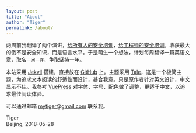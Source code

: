 ```yaml
---
layout: post
title: "About"
author: "Tiger"
permalink: /about/
---
```


两周前我翻译了两个演讲，[给所有人的安全培训](http://train.eversec.cn/foreveryone)，[给工程师的安全培训](http://train.eversec.cn/forengineers)。收获最大的倒不是安全知识，而是语言水平。于是萌生一个想法，计划每周翻译一篇英语文章，取名`一周一译`，争取坚持一年。

本站采用 [Jekyll](https://jekyllrb.com/) 搭建，直接放在 [GitHub](https://github.com) 上。主题采用 [Tale](https://github.com/chesterhow/tale)，这是一个极简主题，为追求文本阅读的舒适性而设计，甚合我意。只是原作者针对英文设计，中文显示不佳。我参考 [VuePress](https://vuepress.vuejs.org/) 对字体、字号、配色做了调整，更适于中文，以追求最佳阅读体验。

可以通过邮箱 mytiger@gmail.com 联系我。

Tiger    
Beijing, 2018-05-28

